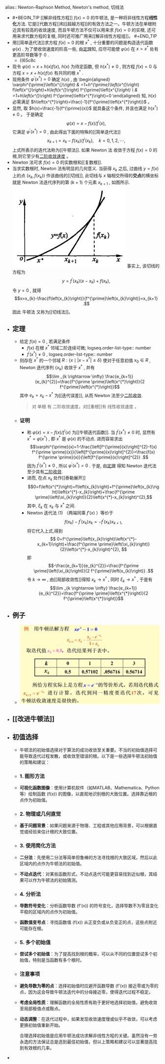 alias:: Newton-Raphson Method, Newton's method, 切线法

- #+BEGIN_TIP
  [[解非线性方程]]  $f(x)=0$  的牛顿法, 是一种将非线性方程**线性化**方法. 它是[[代数方程]]和[[超越方程]]的有效方法之一。牛顿方法在单根附近具有较高的收敛速度, 而且牛顿方法不仅可以用来求  $f(x)=0$  的实根, 还可用来求代数方程的复根, 同时还可推广用来[[解非线性方程组]]。
  #+END_TIP
- 用[[简单迭代法]]求方程 $f(x)=0$ 的根  $x^{*}$ , 十分重要的问题是构造迭代函数  $\varphi(x)$ . 为了使收敛速度的阶高一些, 由[定理](((65c8ca84-50d5-4aad-847a-c0d7d45ece33)))知, 应尽可能使  $\varphi(x)$  在  $x=x^{*}$  处有更高阶导数等于 $0$ .
	- ((65c8c
- 现令  $\varphi(x)=x+h(x) f(x)$, $h(x)$  为待定函数, 但  $h\left(x^{*}\right) \neq 0$ , 则方程  $f(x)=0$ 与方程  $x=x+h(x) f(x)$  有共同的根  $x^{*}$ .
- 现用条件  $\varphi^{\prime}\left(x^{*}\right)=0$  确定  $h(x)$ , 由
  \begin{aligned}
  \varphi^{\prime}\left(x^{*}\right) & =1+h^{\prime}\left(x^{*}\right) f\left(x^{*}\right)+h\left(x^{*}\right) f^{\prime}\left(x^{*}\right) \\
  & =1+h\left(x^{*}\right) f^{\prime}\left(x^{*}\right)=0
  \end{aligned}
  知,  $h(x)$  必需满足  $h\left(x^{*}\right)=\frac{-1}{f^{\prime}\left(x^{*}\right)}$ 。
- 显然, 取  $h(x)=\frac{-1}{f^{\prime}(x)}$  就具备这个条件, 并且也满足  $h\left(x^{*}\right) \neq 0$ 。 
  于是确定
  $$\varphi(x)=x-f(x) / f^{\prime}(x),$$
  它满足  $\varphi^{\prime}\left(x^{*}\right)=0$ , 由此得出下面的特殊的[[简单迭代法]]
  $$x_{k+1}=x_{k}-f\left(x_{k}\right) / f^{\prime}\left(x_{k}\right), \quad k=0,1,2, \cdots, \tag{1}$$
  上式所表示的迭代法称为[[牛顿法]]. 如果 Newton 法 收敛于方程 $f(x)=0$ 的根,则它至少有[二阶收敛速度]([[迭代法的收敛速度]]) 。
- Newton 法可求 $f(x)=0$ 的实数根和[[复数根]].
- 当求实数根时, Newton 法有明显的几何意义. 当获得  $x_{k}$  之后, 过曲线  $y=f(x)$  上的点  $\left(x_{k}, f\left(x_{k}\right)\right)$  作该曲线的[[切线]], 此切线与  $x$  轴相交所得的**交点**的横坐标就是 Newton 法迭代序列的第  $(k+1)$  个元素  $x_{k+1}$ , 如图所示. 
  ![image.png](../assets/image_1707749299060_0.png)
  事实上, 该切线的方程为
  $$y=f^{\prime}\left(x_{k}\right)\left(x-x_{k}\right)+f\left(x_{k}\right),$$
  令  $y=0$ , 就得
  $$x=x_{k}-\frac{f\left(x_{k}\right)}{f^{\prime}\left(x_{k}\right)}=x_{k+1} .$$
  因此 牛顿法 又称为[[切线法]]。
- ## 定理
	- 给定  $f(x)=0$ , 若满足条件
		- $f(x)$  在根  $x^{*}$  邻域二阶连续可微;
		  logseq.order-list-type:: number
		- $f^{\prime}\left(x^{*}\right) \neq 0$ , 
		  logseq.order-list-type:: number
	- 则存在  $x^{*}$  的一个邻域  $R:\left\{x \mid | x-x^{*}| \leqslant \delta\right\}$  使对于任意初值  $x_{0} \in R$ , Newton 迭代序列  $\left\{x_{k}\right\}$  收敛于  $x^{*}$ , 并有
	  $$\lim _{k \rightarrow \infty} \frac{e_{k+1}}{e_{k}^{2}}=\frac{f^{\prime \prime}\left(x^{*}\right)}{2 f^{\prime}\left(x^{*}\right)}$$
	  其中 $e_{k}=x_{k}-x^{*}$ 为[[迭代误差]], 从而 Newton 法至少[二阶收敛]([[迭代法的收敛速度]]).
	  > 对 单根 有 二阶收敛速度，对[[重根]]有 线性收敛速度 。
	- ### 证明
		- 称  $\varphi(x)=x-f(x) / f^{\prime}(x)$  为[[牛顿迭代函数]]. 当  $f^{\prime}\left(x^{*}\right) \neq 0$  时, 显然有  $x^{*}   =\varphi\left(x^{*}\right)$ , 即  $x^{*}$  是  $\varphi(x)$  的不动点. 进而容易求出
		  $$\varphi^{\prime}(x)=1-\frac{\left[f^{\prime}(x)\right]^{2}-f(x) f^{\prime \prime}(x)}{\left[f^{\prime}(x)\right]^{2}}=\frac{f(x) f^{\prime \prime}(x)}{\left[f^{\prime}(x)\right]^{2}} .$$
		  因为  $f^{\prime}\left(x^{*}\right) \neq 0$ , 所以  $\varphi^{\prime}\left(x^{*}\right)=0$ . 于是, 由[定理](((65c8ca84-50d5-4aad-847a-c0d7d45ece33))) 得知 Newton 迭代法 至少具有[二阶收敛]([[迭代法的收敛速度]]).
		- 进而, 在点  $x_{k}$  处作[[泰勒展开]]
		  $$0=f\left(x^{*}\right)=f\left(x_{k}\right)+f^{\prime}\left(x_{k}\right)\left(x^{*}-x_{k}\right)+\frac{f^{\prime \prime}\left(\xi_{k}\right)}{2}\left(x^{*}-x_{k}\right)^{2},$$
		  其中,  $\xi_{k}$  在  $x_{k}$  与  $x^{*}$  之间.
		- Newton 迭代法 $(1)$ （两端同乘 $f'(x)$ ）等价于
		  $$f\left(x_{k}\right)-f^{\prime}\left(x_{k}\right) x_{k}=-f^{\prime}\left(x_{k}\right) x_{k+1},$$
		  将它代入上式,得到
		  $$
		  0=f^{\prime}\left(x_{k}\right)\left(x^{*}-x_{k+1}\right)+\frac{f^{\prime \prime}\left(\xi_{k}\right)}{2}\left(x^{*}-x_{k}\right)^{2}, $$
		  即
		  $$-\frac{e_{k+1}}{e_{k}^{2}}=\frac{f^{\prime \prime}\left(\xi_{k}\right)}{2 f^{\prime}\left(x_{k}\right)} .$$
		  令  $k \rightarrow \infty$ , 由[[局部收敛性]]得知  $x_{k} \rightarrow x^{*}$ , 同时  $\xi_{k} \rightarrow x^{*}$ , 于是有
		  $$\lim _{k \rightarrow \infty} \frac{e_{k+1}}{e_{k}^{2}}=\frac{f^{\prime \prime}\left(x^{*}\right)}{2 f^{\prime}\left(x^{*}\right)}$$
- ## 例子
	- ![image.png](../assets/image_1707753974688_0.png)
- ## [[改进牛顿法]]
- ## 初值选择
	- 牛顿法的初始值选择对于算法的成功收敛至关重要。不当的初始值选择可能导致迭代过程发散，或收敛至错误的根。以下是一些选择牛顿法初始值的策略和建议：
	- ### 1. 图形方法
	- **可视化函数图像**：使用计算机软件（如MATLAB、Mathematica、Python等）绘制函数 \(f(x)\) 的图像，以直观地识别根的大致位置。选择靠近根的点作为初始值。
	- ### 2. 物理或几何直觉
	- **基于问题背景**：如果问题来源于物理、工程或其他应用背景，可以根据直觉或经验来估计根的大致位置。
	- ### 3. 使用简化方法
	- **二分法**：先使用二分法等简单但鲁棒的方法寻找根的大致区域，然后以此区域内的点作为牛顿法的初始值。
	- **不动点迭代**：对某些函数形式，不动点迭代可能更容易找到近似根，其结果可以作为牛顿法的初始猜测。
	- ### 4. 分析法
	- **导数符号变化**：分析函数导数 \(f'(x)\) 的符号变化，选择导数不为零且变化平稳的区域内的点作为初始值。
	- **函数值变号点**：寻找函数值 \(f(x)\) 从正变负或从负变正的点，这些点附近可能存在根。
	- ### 5. 多个初始值
	- **尝试多个初始值**：为了提高找到根的概率，可以从不同的位置尝试多个初始值，特别是当函数有多个根时。
	- ### 注意事项
	- **避免导数为零的点**：选择初始值时应避开函数导数 \(f'(x)\) 接近零或为零的点，因为这会导致牛顿法迭代中的分母接近零，使得迭代过程不稳定。
	- **考虑全局性质**：理解函数的全局性质有助于更好地选择初始值，避免收敛至局部极值点或鞍点。
	- **动态调整**：在迭代过程中，如果发现收敛速度慢或似乎不收敛，可以考虑更换初始值重新开始。
	  
	  合理选择初始值是应用牛顿法成功求解非线性方程的关键。虽然没有一劳永逸的方法保证总是选到最佳初始值，但以上策略和建议可以显著提高找到有效根的几率。
-
